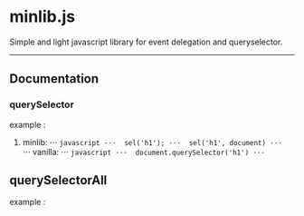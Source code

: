 # minlib.js

Simple and light javascript library for event delegation and queryselector.

- - - -

## Documentation

### querySelector 

example :

1. minlib:
⋅⋅⋅  ```javascript
⋅⋅⋅  sel('h1');
⋅⋅⋅  sel('h1', document)
⋅⋅⋅  ```
⋅⋅⋅  vanilla:
⋅⋅⋅  ```javascript
⋅⋅⋅  document.querySelector('h1')
⋅⋅⋅  ```

## querySelectorAll

example :